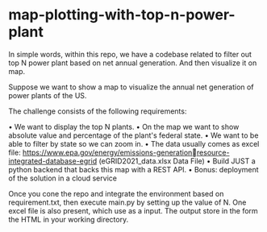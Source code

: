 # map-plotting-with-top-n-power-plant
In simple words, within this repo, we have a codebase related to filter out top N power plant based on net annual generation. And then visualize  it on map.

Suppose we want to show a map to visualize the annual net generation of power plants of the US.

The challenge consists of the following requirements:

• We want to display the top N plants.
• On the map we want to show absolute value and percentage of the plant's federal state.
• We want to be able to filter by state so we can zoom in.
• The data usually comes as excel file: https://www.epa.gov/energy/emissions-generationresource-integrated-database-egrid (eGRID2021_data.xlsx Data File)
• Build JUST a python backend that backs this map with a REST API.
• Bonus: deployment of the solution in a cloud service

Once you cone the repo and integrate the environment based on requirement.txt, then execute main.py by setting up the value of N. One excel file is also present, which use as a input.
The output store in the form the HTML in your working directory.
